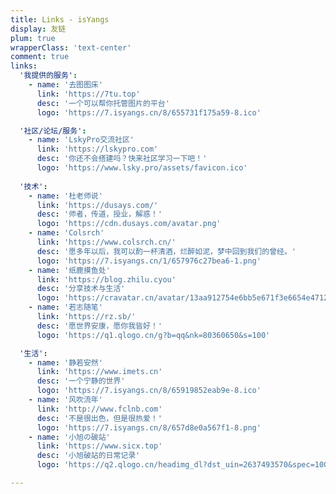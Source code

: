 ```yaml
---
title: Links - isYangs
display: 友链
plum: true
wrapperClass: 'text-center'
comment: true
links:
  '我提供的服务':
    - name: '去图图床'
      link: 'https://7tu.top'
      desc: '一个可以帮你托管图片的平台'
      logo: 'https://7.isyangs.cn/8/655731f175a59-8.ico'

  '社区/论坛/服务':
    - name: 'LskyPro交流社区'
      link: 'https://lskypro.com'
      desc: '你还不会搭建吗？快来社区学习一下吧！'
      logo: 'https://www.lsky.pro/assets/favicon.ico'    
  
  '技术':
    - name: '杜老师说'
      link: 'https://dusays.com/'
      desc: '师者，传道，授业，解惑！'
      logo: 'https://cdn.dusays.com/avatar.png'
    - name: 'Colsrch'
      link: 'https://www.colsrch.cn/'
      desc: '愿多年以后，我可以酌一杯清酒，烂醉如泥，梦中回到我们的曾经。'
      logo: 'https://7.isyangs.cn/1/657976c27bea6-1.png'
    - name: '纸鹿摸鱼处'
      link: 'https://blog.zhilu.cyou'
      desc: '分享技术与生活'
      logo: 'https://cravatar.cn/avatar/13aa912754e6bb5e671f3e6654e4712d?s=100'
    - name: '若志随笔'
      link: 'https://rz.sb/'
      desc: '愿世界安康，愿你我皆好！'
      logo: 'https://q1.qlogo.cn/g?b=qq&nk=80360650&s=100'

  '生活':
    - name: '静若安然'
      link: 'https://www.imets.cn'
      desc: '一个宁静的世界'
      logo: 'https://7.isyangs.cn/8/65919852eab9e-8.ico'
    - name: '风吹流年'
      link: 'http://www.fclnb.com'
      desc: '不是很出色，但是很热爱！'
      logo: 'https://7.isyangs.cn/8/657d8e0a567f1-8.png'
    - name: '小旭の破站'
      link: 'https://www.sicx.top'
      desc: '小旭破站的日常记录'
      logo: 'https://q2.qlogo.cn/headimg_dl?dst_uin=2637493570&spec=100'

---
```


<!-- @layout-full-width -->

<ListLinks :links="frontmatter.links" />